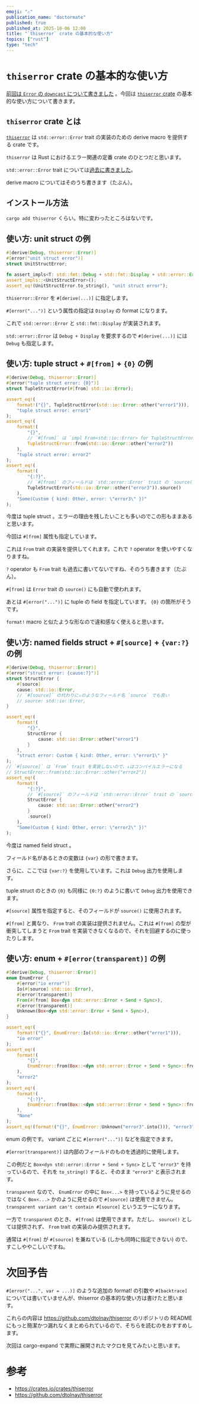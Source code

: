 ```yaml
---
emoji: "⚠️"
publication_name: "doctormate"
published: true
published_at: 2025-10-06 12:00
title: "`thiserror` crate の基本的な使い方"
topics: ["rust"]
type: "tech"
---
```


# `thiserror` crate の基本的な使い方

[前回は `Error` の `downcast` について書きました](https://zenn.dev/doctormate/articles/6312896db0fbf2) 。今回は [`thiserror` crate](https://crates.io/crates/thiserror) の基本的な使い方について書きます。

## `thiserror` crate とは

[`thiserror`][crates:thiserror] は `std::error::Error` trait の実装のための derive macro を提供する crate です。

`thiserror` は Rust におけるエラー関連の定番 crate のひとつだと思います。

`std::error::Error` trait については[過去に書きました][zenn:ab590aca69f16e]。

derive macro についてはそのうち書きます（たぶん）。

## インストール方法

`cargo add thiserror` くらい。特に変わったところはないです。

## 使い方: unit struct の例

```rust
#[derive(Debug, thiserror::Error)]
#[error("unit struct error")]
struct UnitStructError;

fn assert_impls<T: std::fmt::Debug + std::fmt::Display + std::error::Error>() {}
assert_impls::<UnitStructError>();
assert_eq!(UnitStructError.to_string(), "unit struct error");
```

`thiserror::Error` を `#[derive(...)]` に指定します。

`#[error("...")]` という属性の指定は `Display` の format になります。

これで `std::error::Error` と `std::fmt::Display` が実装されます。

`std::error::Error` は `Debug + Display` を要求するので `#[derive(...)]` には `Debug` も指定します。

## 使い方: tuple struct + `#[from]` + `{0}` の例

```rust
#[derive(Debug, thiserror::Error)]
#[error("tuple struct error: {0}")]
struct TupleStructError(#[from] std::io::Error);

assert_eq!(
    format!("{}", TupleStructError(std::io::Error::other("error1"))),
    "tuple struct error: error1"
);
assert_eq!(
    format!(
        "{}",
        // `#[from]` は `impl From<std::io::Error> for TupleStructError` を提供する
        TupleStructError::from(std::io::Error::other("error2"))
    ),
    "tuple struct error: error2"
);
assert_eq!(
    format!(
        "{:?}",
        // `#[from]` のフィールドは `std::error::Error` trait の `source()` にも使用される
        TupleStructError(std::io::Error::other("error3")).source()
    ),
    "Some(Custom { kind: Other, error: \"error3\" })"
);
```

今度は tuple struct 。エラーの理由を残したいことも多いのでこの形もままあると思います。

今回は `#[from]` 属性も指定しています。

これは `From` trait の実装を提供してくれます。これで `?` operator を使いやすくなりますね。

`?` operator も `From` trait も過去に書いてないですね、そのうち書きます（たぶん）。

`#[from]` は `Error` trait の `source()` にも自動で使われます。

あとは `#[error("...")]` に tuple の field を指定しています。 `{0}` の箇所がそうです。

`format!` macro と似たような形なので違和感なく使えると思います。

## 使い方: named fields struct + `#[source]` + `{var:?}` の例

```rust
#[derive(Debug, thiserror::Error)]
#[error("struct error: {cause:?}")]
struct StructError {
    #[source]
    cause: std::io::Error,
    // `#[source]` の代わりに↓のようなフィールド名 `source` でも良い
    // source: std::io::Error,
}

assert_eq!(
    format!(
        "{}",
        StructError {
            cause: std::io::Error::other("error1")
        }
    ),
    "struct error: Custom { kind: Other, error: \"error1\" }"
);
// `#[source]` は `From` trait を実装しないので、↓はコンパイルエラーになる
// StructError::from(std::io::Error::other("error2"))
assert_eq!(
    format!(
        "{:?}",
        // `#[source]` のフィールドは `std::error::Error` trait の `source()` にも使用される
        StructError {
            cause: std::io::Error::other("error2")
        }
        .source()
    ),
    "Some(Custom { kind: Other, error: \"error2\" })"
);
```

今度は named field struct 。

フィールド名があるときの変数は `{var}` の形で書きます。

さらに、ここでは `{var:?}` を使用しています。これは `Debug` 出力を使用します。

tuple struct のときの `{0}` も同様に `{0:?}` のように書いて `Debug` 出力を使用できます。

`#[source]` 属性を指定すると、そのフィールドが `source()` に使用されます。

`#[from]` と異なり、 `From` trait の実装は提供されません。これは `#[from]` の型が衝突してしまうと `From` trait を実装できなくなるので、それを回避するのに使ったりします。

## 使い方: enum + `#[error(transparent)]` の例

```rust
#[derive(Debug, thiserror::Error)]
enum EnumError {
    #[error("io error")]
    Io(#[source] std::io::Error),
    #[error(transparent)]
    From(#[from] Box<dyn std::error::Error + Send + Sync>),
    #[error(transparent)]
    Unknown(Box<dyn std::error::Error + Send + Sync>),
}

assert_eq!(
    format!("{}", EnumError::Io(std::io::Error::other("error1"))),
    "io error"
);
assert_eq!(
    format!(
        "{}",
        EnumError::from(Box::<dyn std::error::Error + Send + Sync>::from("error2"))
    ),
    "error2"
);
assert_eq!(
    format!(
        "{:?}",
        EnumError::from(Box::<dyn std::error::Error + Send + Sync>::from("error2")).source()
    ),
    "None"
);
assert_eq!(format!("{}", EnumError::Unknown("error3".into())), "error3");
```

enum の例です。 variant ごとに `#[error("...")]` などを指定できます。

`#[error(transparent)]` は内部のフィールドのものを透過的に使用します。

この例だと `Box<dyn std::error::Error + Send + Sync>` として `"error3"` を持っているので、それを `to_string()` すると、そのまま `"error3"` と表示されます。

`transparent` なので、 `EnumError` の中に `Box<...>` を持っているように見せるのではなく `Box<...>` かのように見せるので `#[source]` は使用できません。 `transparent variant can't contain #[source]` というエラーになります。

一方で `transparent` のとき、 `#[from]` は使用できます。ただし、 `source()` としては提供されず、 `From` trait の実装のみ提供されます。

通常は `#[from]` が `#[source]` を兼ねている (しかも同時に指定できない) ので、すこしややこしいですね。

# 次回予告

`#[error("...", var = ...)]` のような追加の format! の引数や `#[backtrace]` については書いていませんが、thiserror の基本的な使い方は書けたと思います。

これらの内容は <https://github.com/dtolnay/thiserror> のリポジトリの README にもっと簡潔かつ漏れなくまとめられているので、そちらを読むのをおすすめします。

次回は cargo-expand で実際に展開されたマクロを見てみたいと思います。

# 参考

- <https://crates.io/crates/thiserror>
- <https://github.com/dtolnay/thiserror>

[crates:thiserror]: https://crates.io/crates/thiserror
[zenn:ab590aca69f16e]: https://zenn.dev/articles/ab590aca69f16e
